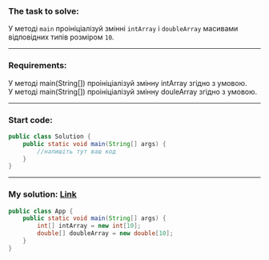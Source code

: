 ### **The task to solve:**  

У методі `main` проініціалізуй змінні `intArray` і `doubleArray` масивами відповідних типів розміром `10`.

---

### **Requirements:**  

У методі main(String[]) проініціалізуй змінну intArray згідно з умовою.  
У методі main(String[]) проініціалізуй змінну douleArray згідно з умовою.

---

### **Start code:**  

```java
public class Solution {
    public static void main(String[] args) {
        //напишіть тут ваш код
    }
}
```

---

### **My solution: [Link](./src/Solution.java)**  

```java
public class App {
    public static void main(String[] args) {
        int[] intArray = new int[10];
        double[] doubleArray = new double[10];        
    }
}
```
